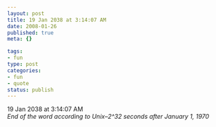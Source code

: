 ```yaml
--- 
layout: post
title: 19 Jan 2038 at 3:14:07 AM
date: 2008-01-26
published: true
meta: {}

tags: 
- fun
type: post
categories: 
- fun
- quote
status: publish
---
```

19 Jan 2038 at 3:14:07 AM<br />_End of the word according to Unix–2^32 seconds after January 1, 1970_
